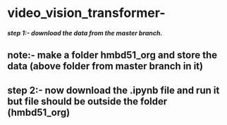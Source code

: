 # video_vision_transformer-
##### step 1:- download the data from the master branch.
## note:- make a folder hmbd51_org and store the data (above folder from master branch in it)
## step 2:- now download the .ipynb file and run it but file should be outside the folder (hmbd51_org)
